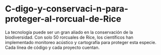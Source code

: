 # C-digo-y-conservaci-n-para-proteger-al-rorcual-de-Rice
La tecnología puede ser un gran aliado en la conservación de la biodiversidad. Con solo 50 rorcuales de Rice, los científicos han implementado monitoreo acústico y cartografía para proteger esta especie. Cada línea de código y cada proyecto cuentan. 
